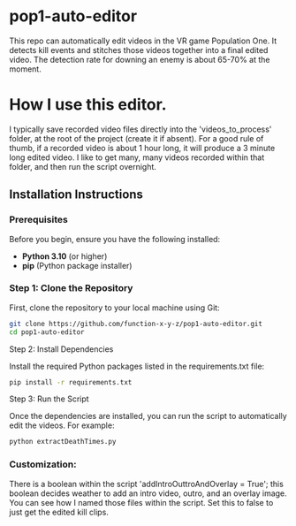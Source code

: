 # pop1-auto-editor
This repo can automatically edit videos in the VR game Population One.   It detects kill events and stitches those videos together into a final edited video.  The detection rate for downing an enemy is about 65-70% at the moment.

# How I use this editor.
I typically save recorded video files directly into the 'videos_to_process' folder, at the root of the project (create it if absent).
For a good rule of thumb, if a recorded video is about 1 hour long, it will produce a 3 minute long edited video.
I like to get many, many videos recorded within that folder, and then run the script overnight.

## Installation Instructions

### Prerequisites

Before you begin, ensure you have the following installed:

- **Python 3.10** (or higher)
- **pip** (Python package installer)

### Step 1: Clone the Repository

First, clone the repository to your local machine using Git:

```bash
git clone https://github.com/function-x-y-z/pop1-auto-editor.git
cd pop1-auto-editor
```
Step 2: Install Dependencies

Install the required Python packages listed in the requirements.txt file:
```bash
pip install -r requirements.txt
```
Step 3: Run the Script

Once the dependencies are installed, you can run the script to automatically edit the videos. For example:
```bash
python extractDeathTimes.py
```

### Customization:

There is a boolean within the script 'addIntroOuttroAndOverlay = True';  this boolean decides weather to add an intro video, outro, and an overlay image.  You can see how I named those files within the script.
Set this to false to just get the edited kill clips.